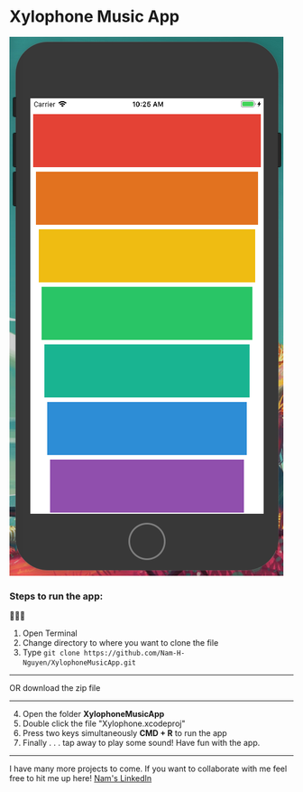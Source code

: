 # Xylophone Music App

![picture alt](https://github.com/Nam-H-Nguyen/XylophoneMusicApp/blob/master/xylophone-music-app.png "Xylophone Music App written in Swift 4 for iOS 11")

### Steps to run the app: ###
:musical_note::musical_note::musical_note:

1. Open Terminal
2. Change directory to where you want to clone the file
3. Type `git clone https://github.com/Nam-H-Nguyen/XylophoneMusicApp.git`
- - - -
OR download the zip file
- - - -
4. Open the folder __XylophoneMusicApp__
5. Double click the file "Xylophone.xcodeproj"
6. Press two keys simultaneously __CMD + R__ to run the app
7. Finally . . . tap away to play some sound! Have fun with the app.

- - - -
I have many more projects to come. If you want to collaborate with me feel free to hit me up here!
[Nam's LinkedIn](https://www.linkedin.com/in/namhnguyen1337)

